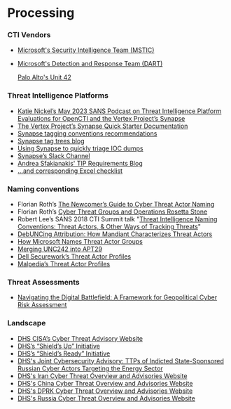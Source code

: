 # Processing

### CTI Vendors

- [Microsoft's Security Intelligence Team (MSTIC)](https://twitter.com/MsftSecIntel)

- [Microsoft's Detection and Response Team (DART)](https://twitter.com/MicrosoftDART)

  [Palo Alto's Unit 42](https://twitter.com/Unit42_Intel)

  

### Threat Intelligence Platforms

- [Katie Nickel’s May 2023 SANS Podcast on Threat Intelligence Platform Evaluations for OpenCTI and the Vertex Project’s Synapse](https://twitter.com/likethecoins/status/1661467003733827586)
- [The Vertex Project’s Synapse Quick Starter Documentation](https://github.com/vertexproject/synapse-quickstart)
- [Synapse tagging conventions recommendations](https://sroberts.io/posts/effective-tagging-in-synapse/)
- [Synapse tag trees blog](https://vertex.link/blogs/vtx-tag-trees/)
- [Using Synapse to quickly triage IOC dumps](https://www.youtube.com/watch?v=NRplQsl6re8&feature=youtu.be)
- [Synapse’s Slack Channel](https://v.vtx.lk/join-slack)
- [Andrea Sfakianakis' TIP Requirements Blog ](https://threatintel.eu/2021/01/22/exceling-at-threat-intelligence-platform-tip-requirements/)
- [...and corresponding Excel checklist](https://github.com/sfakiana/SANS-CTI-Summit-2021/blob/main/TIP_Functional_Requirements_v1.0.xlsx)

### Naming conventions

- Florian Roth’s [The Newcomer’s Guide to Cyber Threat Actor Naming ](https://cyb3rops.medium.com/the-newcomers-guide-to-cyber-threat-actor-naming-7428e18ee263)
- Florian Roth’s [Cyber Threat Groups and Operations Rosetta Stone](https://docs.google.com/spreadsheets/d/1H9_xaxQHpWaa4O_Son4Gx0YOIzlcBWMsdvePFX68EKU/edit)
- Robert Lee’s SANS 2018 CTI Summit talk "[Threat Intelligence Naming Conventions: Threat Actors, & Other Ways of Tracking Threats](https://www.youtube.com/watch?v=3CUNlgQBwc4)"
- [DebUNCing Attribution: How Mandiant Characterizes Threat Actors](https://www.mandiant.com/resources/how-mandiant-tracks-uncategorized-threat-actors)
- [How Microsoft Names Threat Actor Groups](https://learn.microsoft.com/en-us/microsoft-365/security/intelligence/microsoft-threat-actor-naming?view=o365-worldwide)
- [Merging UNC242 into APT29](https://www.mandiant.com/resources/blog/unc2452-merged-into-apt29)
- [Dell Securework’s Threat Actor Profiles](https://www.secureworks.com/research/threat-profiles)
- [Malpedia’s Threat Actor Profiles](https://malpedia.caad.fkie.fraunhofer.de/actors)

### Threat Assessments

- [Navigating the Digital Battlefield: A Framework for Geopolitical Cyber Risk Assessment](https://www.youtube.com/watch?v=NJT0Y0Pj7e0)



### Landscape

- [DHS CISA’s Cyber Threat Advisory Website](https://www.cisa.gov/topics/cyber-threats-and-advisories)
- [DHS’s “Shield’s Up” Initiative](https://www.cisa.gov/shields-up)
- [DHS’s “Shield’s Ready” Initiative](https://www.cisa.gov/news-events/news/dhs-unveils-new-shields-ready-campaign-promote-critical-infrastructure-security-and-resilience)
- [DHS's Joint Cybersecurity Advisory: TTPs of Indicted State-Sponsored Russian Cyber Actors Targeting the Energy Sector](https://www.cisa.gov/news-events/cybersecurity-advisories/aa22-083a)
- [DHS's Iran Cyber Threat Overview and Advisories Website](https://www.cisa.gov/uscert/iran)
- [DHS's China Cyber Threat Overview and Advisories Website](https://www.cisa.gov/uscert/china)
- [DHS's DPRK Cyber Threat Overview and Advisories Website](https://www.cisa.gov/uscert/northkorea)
- [DHS's Russia Cyber Threat Overview and Advisories Website](https://www.cisa.gov/uscert/russia)
